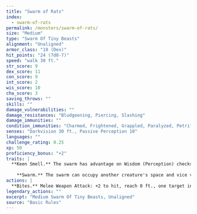 ```yaml
---
title: "Swarm of Rats"
index:
  - swarm-of-rats
permalink: /monsters/swarm-of-rats/
size: "Medium"
type: "Swarm Of Tiny Beasts"
alignment: "Unaligned"
armor_class: "10 (Dex)"
hit_points: "24 (7d8-7)"
speed: "walk 30 ft."
str_score: 9
dex_score: 11
con_score: 9
int_score: 2
wis_score: 10
cha_score: 3
saving_throws: ""
skills: ""
damage_vulnerabilities: ""
damage_resistances: "Bludgeoning, Piercing, Slashing"
damage_immunities: ""
condition_immunities: "Charmed, Frightened, Grappled, Paralyzed, Petrified, Prone, Restrained, Stunned"
senses: "Darkvision 30 ft., Passive Perception 10"
languages: ""
challenge_rating: 0.25
xp: 50
proficiency_bonus: "+2"
traits: |
  **Keen Smell.** The swarm has advantage on Wisdom (Perception) checks that rely on smell.
    
    **Swarm.** The swarm can occupy another creature's space and vice versa, and the swarm can move through any opening large enough for a Tiny rat. The swarm can't regain hit points or gain temporary hit points.
actions: |
  **Bites.** Melee Weapon Attack: +2 to hit, reach 0 ft., one target in the swarm's space. Hit: 7 (2d6) piercing damage, or 3 (1d6) piercing damage if the swarm has half of its hit points or fewer.  
legendary_actions: ""
excerpt: "Medium Swarm Of Tiny Beasts, Unaligned"
source: "Basic Rules"
---
```

